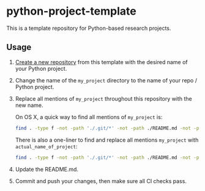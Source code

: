 # python-project-template

This is a template repository for Python-based research projects.

## Usage

1. [Create a new repository](https://github.com/allenai/python-project-template/generate) from this template with the desired name of your Python project.

2. Change the name of the `my_project` directory to the name of your repo / Python project.

3. Replace all mentions of `my_project` throughout this repository with the new name.

    On OS X, a quick way to find all mentions of `my_project` is:

    ```bash
    find . -type f -not -path './.git/*' -not -path ./README.md -not -path './docs/build/*' -not -path '*__pycache__*' | xargs grep 'my_project'
    ```

    There is also a one-liner to find and replace all mentions `my_project` with `actual_name_of_project`:

    ```bash
    find . -type f -not -path './.git/*' -not -path ./README.md -not -path './docs/build/*' -not -path '*__pycache__*' -exec sed -i '' -e 's/my_project/actual_name_of_project/' {} \;
    ```

4. Update the README.md.

5. Commit and push your changes, then make sure all CI checks pass.

